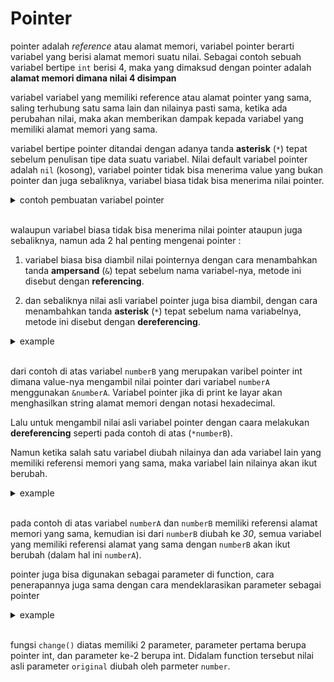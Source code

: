 # Pointer

pointer adalah _reference_ atau alamat memori, variabel pointer berarti variabel yang berisi alamat memori suatu nilai.
Sebagai contoh sebuah variabel bertipe `int` berisi 4, maka yang dimaksud dengan pointer adalah **alamat memori dimana nilai 4 disimpan**

variabel variabel yang memiliki reference atau alamat pointer yang sama, saling terhubung satu sama lain dan nilainya pasti sama, ketika ada perubahan nilai, maka akan memberikan dampak kepada variabel yang memiliki alamat memori yang sama.

variabel bertipe pointer ditandai dengan adanya tanda **asterisk** (`*`) tepat sebelum penulisan tipe data suatu variabel.
Nilai default variabel pointer adalah `nil` (kosong), variabel pointer tidak bisa menerima value yang bukan pointer dan juga sebaliknya, variabel biasa tidak bisa menerima nilai pointer.

<details>
  <summary>contoh pembuatan variabel pointer</summary>

```go
var number *int
var name *string
```
</details><br>

walaupun variabel biasa tidak bisa menerima nilai pointer ataupun juga sebaliknya, namun ada 2 hal penting mengenai pointer :
1. variabel biasa bisa diambil nilai pointernya dengan cara menambahkan tanda **ampersand** (`&`) tepat sebelum nama variabel-nya, metode ini disebut dengan **referencing**.

2. dan sebaliknya nilai asli variabel pointer juga bisa diambil, dengan cara menambahkan tanda **asterisk** (`*`) tepat sebelum nama variabelnya, metode ini disebut dengan **dereferencing**.

<details>
  <summary>example</summary>

```go
var numberA int = 4
var numberB *int = &numberA

func main(){
  fmt.Println("numberA (value)", numberA)
  fmt.Println("numberA (address)", &numberA)

  fmt.Println("numberB (value)", *numberB)
  fmt.Println("numberB (address)", numberB)
}
```
</details><br>

dari contoh di atas variabel `numberB` yang merupakan varibel pointer int dimana value-nya mengambil nilai pointer dari variabel `numberA` menggunakan `&numberA`.
Variabel pointer jika di print ke layar akan menghasilkan string alamat memori dengan notasi hexadecimal.

Lalu untuk mengambil nilai asli variabel pointer dengan caara melakukan **dereferencing** seperti pada contoh di atas (`*numberB`).

Namun ketika salah satu variabel diubah nilainya dan ada variabel lain yang memiliki referensi memori yang sama, maka variabel lain nilainya akan ikut berubah.
<details>
  <summary>example</summary>

```go
var numberA int = 4
var numberB *int = &numberA

func main(){
  fmt.Println("number A (value)",numberA)
  fmt.Println("number A (address)", &numberA)

  fmt.Println("number B (value)", *numberB)
  fmt.Println("number B (address)", numberB)

  fmt.Println()
  // ubah nilai variabel numberB
  *numberB = 30
  fmt.Println("number A (value)",numberA)
  fmt.Println("number A (address)", &numberA)

  fmt.Println("number B (value)", *numberB)
  fmt.Println("number B (address)", numberB)
}
```
</details><br>

pada contoh di atas variabel `numberA` dan `numberB` memiliki referensi alamat memori yang sama, kemudian isi dari `numberB` diubah ke _30_, semua variabel yang memiliki referensi alamat yang sama dengan `numberB` akan ikut berubah (dalam hal ini `numberA`).

pointer juga bisa digunakan sebagai parameter di function, cara penerapannya juga sama dengan cara mendeklarasikan parameter sebagai pointer

<details>
  <summary>example</summary>

```go
package main

import "fmt"

func main(){
  var number int = 4
  fmt.Println("before :", number) // 4
  
  change(&number, 10)
  fmt.Println("after :", number) // 10
}

func change(original *int, number){
  *original = number
}
```
</details><br>

fungsi `change()` diatas memiliki 2 parameter, parameter pertama berupa pointer int, dan parameter ke-2 berupa int.
Didalam function tersebut nilai asli parameter `original` diubah oleh parmeter `number`.